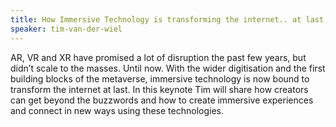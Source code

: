 ```yaml
---
title: How Immersive Technology is transforming the internet.. at last.
speaker: tim-van-der-wiel
---
```


AR, VR and XR have promised a lot of disruption the past few years, but didn’t scale to the masses. Until now. With the wider digitisation and the first building blocks of the metaverse, immersive technology is now bound to transform the internet at last. In this keynote Tim will share how creators can get beyond the buzzwords and how to create immersive experiences and connect in new ways using these technologies.
